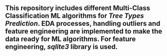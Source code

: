## This repository includes different Multi-Class Classification ML algorithms for ***Tree Types Prediction***. EDA processes, handling outliers and feature engineering are implemented to make the data ready for ML algorithms. For feature engineering, ***sqlite3*** library is used. 
